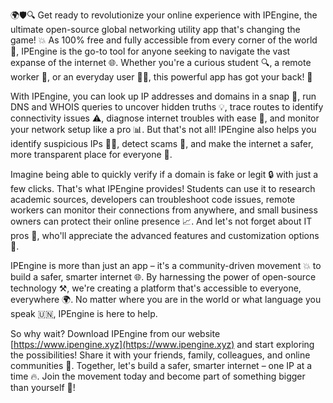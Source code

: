 🌍🛡️🔍 Get ready to revolutionize your online experience with IPEngine, the ultimate open-source global networking utility app that's changing the game! 💥 As 100% free and fully accessible from every corner of the world 📡, IPEngine is the go-to tool for anyone seeking to navigate the vast expanse of the internet 🌐. Whether you're a curious student 🔍, a remote worker 🏢, or an everyday user 👨‍💻, this powerful app has got your back! 🤝

With IPEngine, you can look up IP addresses and domains in a snap 🔮, run DNS and WHOIS queries to uncover hidden truths 💡, trace routes to identify connectivity issues ⚠️, diagnose internet troubles with ease 🤖, and monitor your network setup like a pro 📊. But that's not all! IPEngine also helps you identify suspicious IPs 🕵️‍♀️, detect scams 👀, and make the internet a safer, more transparent place for everyone 🌈.

Imagine being able to quickly verify if a domain is fake or legit 🔒 with just a few clicks. That's what IPEngine provides! Students can use it to research academic sources, developers can troubleshoot code issues, remote workers can monitor their connections from anywhere, and small business owners can protect their online presence 📈. And let's not forget about IT pros 🤖, who'll appreciate the advanced features and customization options 🔧.

IPEngine is more than just an app – it's a community-driven movement 💥 to build a safer, smarter internet 🌐. By harnessing the power of open-source technology ⚒️, we're creating a platform that's accessible to everyone, everywhere 🌍. No matter where you are in the world or what language you speak 🇺🇳, IPEngine is here to help.

So why wait? Download IPEngine from our website [https://www.ipengine.xyz](https://www.ipengine.xyz) and start exploring the possibilities! Share it with your friends, family, colleagues, and online communities 🤝. Together, let's build a safer, smarter internet – one IP at a time 🔥. Join the movement today and become part of something bigger than yourself 💪!
